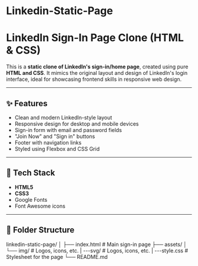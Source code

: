 # Linkedin-Static-Page
# LinkedIn Sign-In Page Clone (HTML & CSS)

This is a **static clone of LinkedIn's sign-in/home page**, created using pure **HTML and CSS**. It mimics the original layout and design of LinkedIn's login interface, ideal for showcasing frontend skills in responsive web design.

---

## ✨ Features

- Clean and modern LinkedIn-style layout
- Responsive design for desktop and mobile devices
- Sign-in form with email and password fields
- "Join Now" and "Sign in" buttons
- Footer with navigation links
- Styled using Flexbox and CSS Grid

---

## 🔧 Tech Stack

- **HTML5**
- **CSS3**
- Google Fonts
- Font Awesome icons 

---

## 📁 Folder Structure

linkedin-static-page/
│
├── index.html # Main sign-in page
├── assets/
│ └── img/ # Logos, icons, etc.
| ---svg/ # Logos, icons, etc.
| ---style.css # Stylesheet for the page
└── README.md


